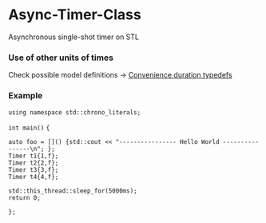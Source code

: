 # Async-Timer-Class
Asynchronous single-shot timer on STL

### Use of other units of times
Сheck possible model definitions -> [Convenience duration typedefs](https://en.cppreference.com/w/cpp/header/chrono)

### Example

`using namespace std::chrono_literals;`

`int main()`
`{`

    auto foo = []() {std::cout << "---------------- Hello World ----------------\n"; };
    Timer t1{1,f};
    Timer t2{2,f};
    Timer t3{3,f};
    Timer t4{4,f};
    
    std::this_thread::sleep_for(5000ms);
    return 0;
`};`


